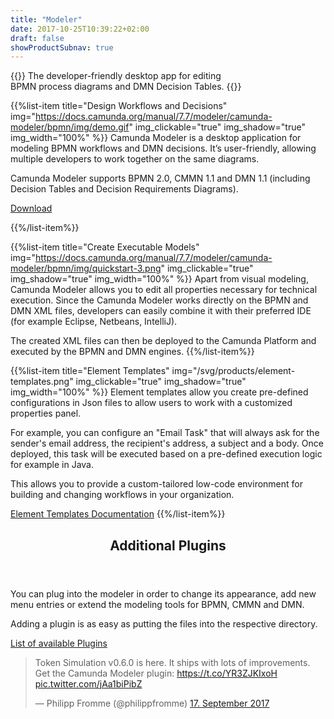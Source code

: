 ```yaml
---
title: "Modeler"
date: 2017-10-25T10:39:22+02:00
draft: false
showProductSubnav: true
---
```

{{<highlight-visual title="Modeler" svg="/products/modeler.svg" svg_width="20%">}}
The developer-friendly desktop app for editing<br> BPMN process diagrams and DMN Decision Tables.
{{</highlight-visual>}}

{{%list-item title="Design Workflows and Decisions" img="https://docs.camunda.org/manual/7.7/modeler/camunda-modeler/bpmn/img/demo.gif" img_clickable="true" img_shadow="true" img_width="100%" %}}
Camunda Modeler is a desktop application for modeling BPMN workflows and DMN decisions. It’s user-friendly, allowing multiple developers to work together on the same diagrams.

Camunda Modeler supports BPMN 2.0, CMMN 1.1 and DMN 1.1 (including Decision Tables and Decision Requirements Diagrams).

<a href="/download/modeler" class="btn btn-primary">Download</a>

{{%/list-item%}}

{{%list-item title="Create Executable Models" img="https://docs.camunda.org/manual/7.7/modeler/camunda-modeler/bpmn/img/quickstart-3.png" img_clickable="true" img_shadow="true" img_width="100%" %}}
Apart from visual modeling, Camunda Modeler allows you to edit all properties necessary for technical execution. Since the Camunda Modeler works directly on the BPMN and DMN XML files, developers can easily combine it with their preferred IDE (for example Eclipse, Netbeans, IntelliJ).

The created XML files can then be deployed to the Camunda Platform and executed by the BPMN and DMN engines.
{{%/list-item%}}

{{%list-item title="Element Templates" img="/svg/products/element-templates.png" img_clickable="true" img_shadow="true" img_width="100%" %}}
Element templates allow you create pre-defined configurations in Json files to allow users to work with a customized properties panel.

For example, you can configure an "Email Task" that will always ask for the sender's email address, the recipient's address, a subject and a body. Once deployed, this task will be executed based on a pre-defined execution logic for example in Java.

This allows you to provide a custom-tailored low-code environment for building and changing workflows in your organization.

[Element Templates Documentation](https://github.com/camunda/camunda-modeler/tree/master/docs/element-templates)
{{%/list-item%}}

<section class="page-section list-item-bullets">
      <header>
        <h2 class="light lead">Additional Plugins</h2>
      </header>
      <div class="row">
        <div class="col-md-6">
        	<p>
You can plug into the modeler in order to change its appearance, add new menu entries or extend the modeling tools for BPMN, CMMN and DMN.
</p>
<p> Adding a plugin is as easy as putting the files into the respective directory.
        	</p>
        	<p><a href="https://github.com/camunda/camunda-modeler-plugins#camunda-modeler-plugins-electric_plug">List of available Plugins</a></p>
        </div>
        <div class="col-md-6" >
			<blockquote class="twitter-tweet" data-lang="de"><p lang="en" dir="ltr">Token Simulation v0.6.0 is here. It ships with lots of improvements. Get the Camunda Modeler plugin: <a href="https://t.co/YR3ZJKIxoH">https://t.co/YR3ZJKIxoH</a> <a href="https://t.co/jAa1biPibZ">pic.twitter.com/jAa1biPibZ</a></p>&mdash; Philipp Fromme (@philippfromme) <a href="https://twitter.com/philippfromme/status/909449520676818944?ref_src=twsrc%5Etfw">17. September 2017</a></blockquote>
			<script async src="https://platform.twitter.com/widgets.js" charset="utf-8"></script>
        </div>
    </div>
</section>
